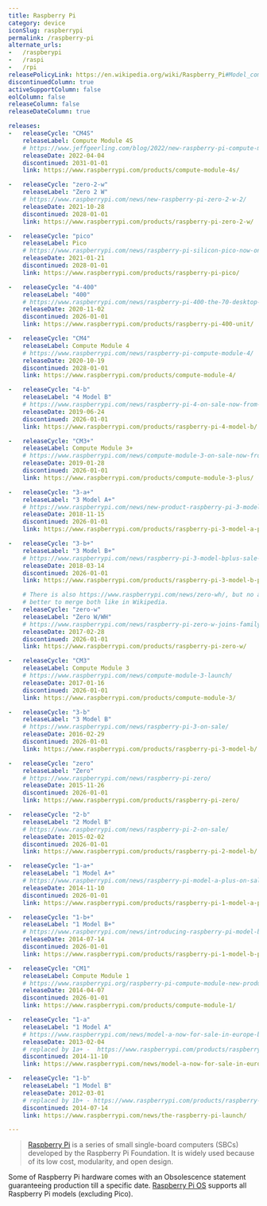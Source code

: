 ```yaml
---
title: Raspberry Pi
category: device
iconSlug: raspberrypi
permalink: /raspberry-pi
alternate_urls:
-   /raspberypi
-   /raspi
-   /rpi
releasePolicyLink: https://en.wikipedia.org/wiki/Raspberry_Pi#Model_comparison
discontinuedColumn: true
activeSupportColumn: false
eolColumn: false
releaseColumn: false
releaseDateColumn: true

releases:
-   releaseCycle: "CM4S"
    releaseLabel: Compute Module 4S
    # https://www.jeffgeerling.com/blog/2022/new-raspberry-pi-compute-module-4s
    releaseDate: 2022-04-04
    discontinued: 2031-01-01
    link: https://www.raspberrypi.com/products/compute-module-4s/

-   releaseCycle: "zero-2-w"
    releaseLabel: "Zero 2 W"
    # https://www.raspberrypi.com/news/new-raspberry-pi-zero-2-w-2/
    releaseDate: 2021-10-28
    discontinued: 2028-01-01
    link: https://www.raspberrypi.com/products/raspberry-pi-zero-2-w/

-   releaseCycle: "pico"
    releaseLabel: Pico
    # https://www.raspberrypi.com/news/raspberry-pi-silicon-pico-now-on-sale/
    releaseDate: 2021-01-21
    discontinued: 2028-01-01
    link: https://www.raspberrypi.com/products/raspberry-pi-pico/

-   releaseCycle: "4-400"
    releaseLabel: "400"
    # https://www.raspberrypi.com/news/raspberry-pi-400-the-70-desktop-pc/
    releaseDate: 2020-11-02
    discontinued: 2026-01-01
    link: https://www.raspberrypi.com/products/raspberry-pi-400-unit/

-   releaseCycle: "CM4"
    releaseLabel: Compute Module 4
    # https://www.raspberrypi.com/news/raspberry-pi-compute-module-4/
    releaseDate: 2020-10-19
    discontinued: 2028-01-01
    link: https://www.raspberrypi.com/products/compute-module-4/

-   releaseCycle: "4-b"
    releaseLabel: "4 Model B"
    # https://www.raspberrypi.com/news/raspberry-pi-4-on-sale-now-from-35/
    releaseDate: 2019-06-24
    discontinued: 2026-01-01
    link: https://www.raspberrypi.com/products/raspberry-pi-4-model-b/

-   releaseCycle: "CM3+"
    releaseLabel: Compute Module 3+
    # https://www.raspberrypi.com/news/compute-module-3-on-sale-now-from-25/
    releaseDate: 2019-01-28
    discontinued: 2026-01-01
    link: https://www.raspberrypi.com/products/compute-module-3-plus/

-   releaseCycle: "3-a+"
    releaseLabel: "3 Model A+"
    # https://www.raspberrypi.com/news/new-product-raspberry-pi-3-model-a/
    releaseDate: 2018-11-15
    discontinued: 2026-01-01
    link: https://www.raspberrypi.com/products/raspberry-pi-3-model-a-plus/

-   releaseCycle: "3-b+"
    releaseLabel: "3 Model B+"
    # https://www.raspberrypi.com/news/raspberry-pi-3-model-bplus-sale-now-35/
    releaseDate: 2018-03-14
    discontinued: 2026-01-01
    link: https://www.raspberrypi.com/products/raspberry-pi-3-model-b-plus/

    # There is also https://www.raspberrypi.com/news/zero-wh/, but no associated product page, so
    # better to merge both like in Wikipedia.
-   releaseCycle: "zero-w"
    releaseLabel: "Zero W/WH"
    # https://www.raspberrypi.com/news/raspberry-pi-zero-w-joins-family/
    releaseDate: 2017-02-28
    discontinued: 2026-01-01
    link: https://www.raspberrypi.com/products/raspberry-pi-zero-w/

-   releaseCycle: "CM3"
    releaseLabel: Compute Module 3
    # https://www.raspberrypi.com/news/compute-module-3-launch/
    releaseDate: 2017-01-16
    discontinued: 2026-01-01
    link: https://www.raspberrypi.com/products/compute-module-3/

-   releaseCycle: "3-b"
    releaseLabel: "3 Model B"
    # https://www.raspberrypi.com/news/raspberry-pi-3-on-sale/
    releaseDate: 2016-02-29
    discontinued: 2026-01-01
    link: https://www.raspberrypi.com/products/raspberry-pi-3-model-b/

-   releaseCycle: "zero"
    releaseLabel: "Zero"
    # https://www.raspberrypi.com/news/raspberry-pi-zero/
    releaseDate: 2015-11-26
    discontinued: 2026-01-01
    link: https://www.raspberrypi.com/products/raspberry-pi-zero/

-   releaseCycle: "2-b"
    releaseLabel: "2 Model B"
    # https://www.raspberrypi.com/news/raspberry-pi-2-on-sale/
    releaseDate: 2015-02-02
    discontinued: 2026-01-01
    link: https://www.raspberrypi.com/products/raspberry-pi-2-model-b/

-   releaseCycle: "1-a+"
    releaseLabel: "1 Model A+"
    # https://www.raspberrypi.com/news/raspberry-pi-model-a-plus-on-sale/
    releaseDate: 2014-11-10
    discontinued: 2026-01-01
    link: https://www.raspberrypi.com/products/raspberry-pi-1-model-a-plus/

-   releaseCycle: "1-b+"
    releaseLabel: "1 Model B+"
    # https://www.raspberrypi.com/news/introducing-raspberry-pi-model-b-plus/
    releaseDate: 2014-07-14
    discontinued: 2026-01-01
    link: https://www.raspberrypi.com/products/raspberry-pi-1-model-b-plus/

-   releaseCycle: "CM1"
    releaseLabel: Compute Module 1
    # https://www.raspberrypi.org/raspberry-pi-compute-module-new-product/
    releaseDate: 2014-04-07
    discontinued: 2026-01-01
    link: https://www.raspberrypi.com/products/compute-module-1/

-   releaseCycle: "1-a"
    releaseLabel: "1 Model A"
    # https://www.raspberrypi.com/news/model-a-now-for-sale-in-europe-buy-one-today/
    releaseDate: 2013-02-04
    # replaced by 1a+ -  https://www.raspberrypi.com/products/raspberry-pi-1-model-a-plus/
    discontinued: 2014-11-10
    link: https://www.raspberrypi.com/news/model-a-now-for-sale-in-europe-buy-one-today/

-   releaseCycle: "1-b"
    releaseLabel: "1 Model B"
    releaseDate: 2012-03-01
    # replaced by 1b+ - https://www.raspberrypi.com/products/raspberry-pi-1-model-b-plus/
    discontinued: 2014-07-14
    link: https://www.raspberrypi.com/news/the-raspberry-pi-launch/

---
```


> [Raspberry Pi](https://www.raspberrypi.com/) is a series of small single-board computers (SBCs)
> developed by the Raspberry Pi Foundation. It is widely used because of its low cost, modularity,
> and open design.

Some of Raspberry Pi hardware comes with an Obsolescence statement guaranteeing production till a
specific date. [Raspberry Pi OS](https://www.raspberrypi.com/software/operating-systems/) supports
all Raspberry Pi models (excluding Pico).
